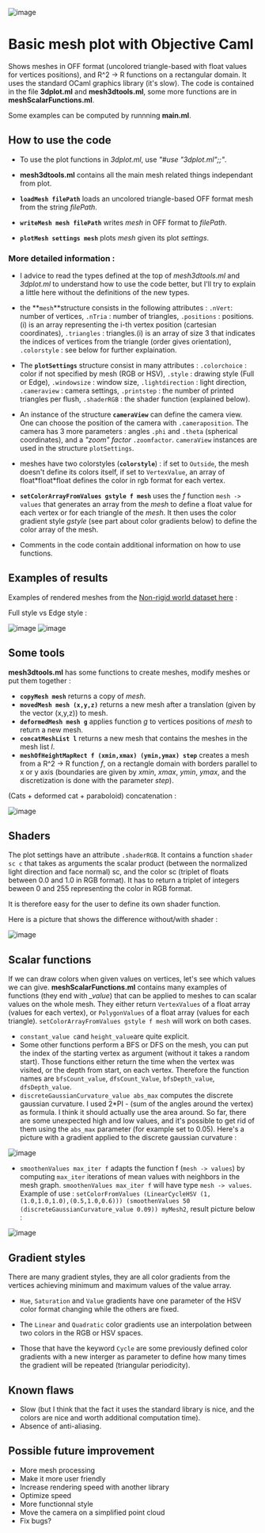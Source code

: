 ![image](https://raw.githubusercontent.com/Bleuje/ocaml-mesh-plot/master/pictures/header.jpg)

# Basic mesh plot with Objective Caml
Shows meshes in OFF format (uncolored triangle-based with float values for vertices positions), and R^2 -> R functions on a rectangular domain.
It uses the standard OCaml graphics library (it's slow).
The code is contained in the file **3dplot.ml** and **mesh3dtools.ml**, some more functions are in **meshScalarFunctions.ml**.

Some examples can be computed by runnning **main.ml**.

## How to use the code
- To use the plot functions in *3dplot.ml*, use *"#use "3dplot.ml";;"*.

- **mesh3dtools.ml** contains all the main mesh related things independant from plot.

- **`loadMesh filePath`** loads an uncolored triangle-based OFF format mesh from the string *filePath*.

- **`writeMesh mesh filePath`** writes *mesh* in OFF format to *filePath*.

- **`plotMesh settings mesh`** plots *mesh* given its plot *settings*.

### More detailed information :

- I advice to read the types defined at the top of *mesh3dtools.ml* and *3dplot.ml* to understand how to use the code better, but I'll try to explain a little here without the definitions of the new types.

- the **`mesh`**structure consists in the following attributes : `.nVert`: number of vertices, `.nTria` : number of triangles, `.positions` : positions.(i) is an array representing the i-th vertex position (cartesian coordinates),  `.triangles` : triangles.(i) is an array of size 3 that indicates the indices of vertices from the triangle (order gives orientation), `.colorstyle` : see below for further explaination.

- The **`plotSettings`** structure consist in many attributes : `.colorchoice` : color if not specified by mesh (RGB or HSV), `.style` : drawing style (Full or Edge), `.windowsize` : window size, `.lightdirection` : light direction, `.cameraview` : camera settings, `.printstep` : the number of printed triangles per flush, `.shaderRGB` : the shader function (explained below).

- An instance of the structure **`cameraView`** can define the camera view. One can choose the position of the camera with `.cameraposition`. The camera has 3 more parameters : angles `.phi` and `.theta` (spherical coordinates), and a *"zoom" factor* `.zoomfactor`. `cameraView` instances are used in the structure `plotSettings`.

- meshes have two colorstyles (**`colorstyle`**) : if set to `Outside`, the mesh doesn't define its colors itself, if set to `VertexValue`, an array of float\*float\*float defines the color in rgb format for each vertex.

- **`setColorArrayFromValues gstyle f mesh`** uses the *f* function `mesh -> values` that generates an array from the *mesh* to define a float value for each vertex or for each triangle of the *mesh*. It then uses the color gradient style *gstyle* (see part about color gradients below) to define the color array of the mesh.

- Comments in the code contain additional information on how to use functions.

## Examples of results
Examples of rendered meshes from the [Non-rigid world dataset here](http://tosca.cs.technion.ac.il/book/resources_data.html) :

Full style vs Edge style :

![image](https://raw.githubusercontent.com/Bleuje/ocaml-mesh-plot/master/pictures/centaur1_ocaml.jpg)
![image](https://raw.githubusercontent.com/Bleuje/ocaml-mesh-plot/master/pictures/centaur1_edge_ocaml.jpg)

## Some tools
**mesh3dtools.ml** has some functions to create meshes, modify meshes or put them together :
- **`copyMesh mesh`** returns a copy of *mesh*.
- **`movedMesh mesh (x,y,z)`** returns a new mesh after a translation (given by the vector (x,y,z)) to mesh.
- **`deformedMesh mesh g`** applies function *g* to vertices positions of *mesh* to return a new mesh.
- **`concatMeshList l`** returns a new mesh that contains the meshes in the mesh list *l*.
- **`meshOfHeightMapRect f (xmin,xmax) (ymin,ymax) step`** creates a mesh from a R^2 -> R function *f*,
on a rectangle domain with borders parallel to x or y axis (boundaries are given by *xmin*, *xmax*, *ymin*, *ymax*, and the discretization is done with the parameter *step*).

(Cats + deformed cat + paraboloid) concatenation :

![image](https://raw.githubusercontent.com/Bleuje/ocaml-mesh-plot/master/pictures/catfamily2.jpg)

## Shaders
The plot settings have an attribute `.shaderRGB`. It contains a function `shader sc c` that takes as arguments the scalar product (between the normalized light direction and face normal) sc, and the color sc (triplet of floats between 0.0 and 1.0 in RGB format). It has to return a triplet of integers beween 0 and 255 representing the color in RGB format.

It is therefore easy for the user to define its own shader function.

Here is a picture that shows the difference without/with shader :

![image](https://raw.githubusercontent.com/Bleuje/ocaml-mesh-plot/master/pictures/shadertest.jpg)

## Scalar functions
If we can draw colors when given values on vertices, let's see which values we can give. **meshScalarFunctions.ml** contains many examples of functions (they end with *_value*) that can be applied to meshes to can scalar values on the whole mesh. They either return `VertexValues` of a float array (values for each vertex), or `PolygonValues` of a float array (values for each triangle). `setColorArrayFromValues gstyle f mesh` will work on both cases.

- `constant_value c`and `height_value`are quite explicit.
- Some other functions perform a BFS or DFS on the mesh, you can put the index of the starting vertex as argument (without it takes a random start). Those functions either return the time when the vertex was visited, or the depth from start, on each vertex. Therefore the function names are `bfsCount_value`, `dfsCount_Value`, `bfsDepth_value`, `dfsDepth_value`.
- `discreteGaussianCurvature_value abs_max` computes the discrete gaussian curvature. I used 2*PI - (sum of the angles around the vertex) as formula. I think it should actually use the area around. So far, there are some unexpected high and low values, and it's possible to get rid of them using the `abs_max` parameter (for example set to 0.05). Here's a picture with a gradient applied to the discrete gaussian curvature :

![image](https://raw.githubusercontent.com/Bleuje/ocaml-mesh-plot/master/pictures/discretegaussiancurvature.jpg)

- `smoothenValues max_iter f` adapts the function f (`mesh -> values`) by computing `max_iter` iterations of mean values with neighbors in the mesh graph. `smoothenValues max_iter f` will have type `mesh -> values`. Example of use : `setColorFromValues (LinearCycleHSV (1,(1.0,1.0,1.0),(0.5,1.0,0.6))) (smoothenValues 50 (discreteGaussianCurvature_value 0.09)) myMesh2`, result picture below :

![image](https://raw.githubusercontent.com/Bleuje/ocaml-mesh-plot/master/pictures/smoothcurvature.jpg)

## Gradient styles
There are many gradient styles, they are all color gradients from the vertices achieving minimum and maximum values of the value array.

- `Hue`, `Saturation` and `Value` gradients have one parameter of the HSV color format changing while the others are fixed.

- The `Linear` and `Quadratic` color gradients use an interpolation between two colors in the RGB or HSV spaces.

- Those that have the keyword `Cycle` are some previously defined color gradients with a new interger as parameter to define how many times the gradient will be repeated (triangular periodicity).

## Known flaws
- Slow (but I think that the fact it uses the standard library is nice, and the colors are nice and worth additional computation time).
- Absence of anti-aliasing.

## Possible future improvement
- More mesh processing
- Make it more user friendly
- Increase rendering speed with another library
- Optimize speed
- More functionnal style
- Move the camera on a simplified point cloud
- Fix bugs?
